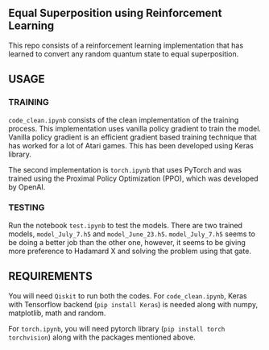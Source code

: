 ## Equal Superposition using Reinforcement Learning

This repo consists of a reinforcement learning implementation that has learned to convert any random quantum state to equal superposition. 

## USAGE

### TRAINING

`code_clean.ipynb` consists of the clean implementation of the training process. This implementation uses vanilla policy gradient to train the model. Vanilla policy gradient is an efficient gradient based training technique that has worked for a lot of Atari games. This has been developed using Keras library. 

The second implementation is `torch.ipynb` that uses PyTorch and was trained using the Proximal Policy Optimization (PPO), which was developed by OpenAI.
### TESTING

Run the notebook `test.ipynb` to test the models. There are two trained models, `model_July_7.h5` and `model_June_23.h5`. `model_July_7.h5` seems to be doing a better job than the other one, however, it seems to be giving more preference to Hadamard X and solving the problem using that gate. 

## REQUIREMENTS

You will need `Qiskit` to run both the codes. For `code_clean.ipynb`, Keras with Tensorflow backend (`pip install Keras`) is needed along with numpy, matplotlib, math and random. 

For `torch.ipynb`, you will need pytorch library (`pip install torch torchvision`) along with the packages mentioned above. 
